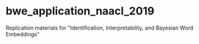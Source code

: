 # bwe_application_naacl_2019
Replication materials for "Identification, Interpretability, and Bayesian Word Embeddings"
